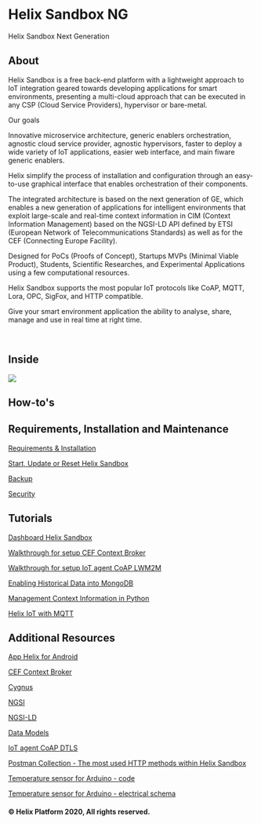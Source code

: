 # Helix Sandbox NG
Helix Sandbox Next Generation

## About

Helix Sandbox is a free back-end platform with a lightweight approach to IoT integration geared towards developing applications for smart environments, presenting a multi-cloud approach that can be executed in any CSP (Cloud Service Providers), hypervisor or bare-metal. 

Our goals

Innovative microservice architecture, generic enablers orchestration, agnostic cloud service provider, agnostic hypervisors, faster to deploy a wide variety of IoT applications, easier web interface, and main fiware generic enablers.

Helix simplify the process of installation and configuration through an easy-to-use graphical interface that enables orchestration of their components.

The integrated architecture is based on the next generation of GE, which enables a new generation of applications for intelligent environments that exploit large-scale and real-time context information in CIM (Context Information Management) based on the NGSI-LD API defined by ETSI (European Network of Telecommunications Standards) as well as for the CEF (Connecting Europe Facility).

Designed for PoCs (Proofs of Concept), Startups MVPs (Minimal Viable Product), Students, Scientific Researches, and Experimental Applications using a few computational resources.

Helix Sandbox supports the most popular IoT protocols like CoAP, MQTT, Lora, OPC, SigFox, and HTTP compatible.

Give your smart environment application the ability to analyse, share, manage and use in real time at right time.

<br>

## Inside 

<img src="docs/img/helixsandbox_v2.jpg">

<br>

## How-to's

## Requirements, Installation and Maintenance
    
   <a href="docs/requirements.md">Requirements & Installation</a>
  
   <a href="docs/update_reset.md">Start, Update or Reset Helix Sandbox</a>
   
   <a href="docs/backup.md">Backup</a>
   
   <a href="docs/security.md">Security</a>

## Tutorials

   <a href="docs/accessing.md">Dashboard Helix Sandbox</a>
   
   <a href="docs/create_broker.md">Walkthrough for setup CEF Context Broker</a>
   
   <a href="docs/coap_lwm2m.md">Walkthrough for setup IoT agent CoAP LWM2M</a>
      
   <a href="docs/cygnus_historical_storage.md">Enabling Historical Data into MongoDB</a>   
   
   <a href="docs/python.md">Management Context Information in Python</a>
   
   <a href="https://github.com/fabiocabrini/helix-IoT-MQTT">Helix IoT with MQTT</a>
     
## Additional Resources

   <a href="https://play.google.com/store/apps/details?id=br.net.smit.helix">App Helix for Android</a>
  
   <a href="https://fiware-orion.readthedocs.io/en/master/index.html">CEF Context Broker</a>
   
   <a href="https://fiware-cygnus.readthedocs.io/en/latest/">Cygnus</a>
  
   <a href="https://www.etsi.org/deliver/etsi_gs/CIM/001_099/009/01.01.01_60/gs_CIM009v010101p.pdf">NGSI</a>

   <a href="https://github.com/FIWARE/tutorials.Linked-Data/blob/master/README.md">NGSI-LD</a>

   <a href="https://fiware-datamodels.readthedocs.io/en/latest/index.html">Data Models</a>

   <a href="https://github.com/m4n3dw0lf/SecureFiware">IoT agent CoAP DTLS</a>

   <a href="https://github.com/fabiocabrini/helix-sandbox/blob/master/dht%20demo.postman_collection.json">Postman Collection - The most used HTTP methods within Helix Sandbox</a>

   <a href="https://goo.gl/nX8iMG">Temperature sensor for Arduino - code</a>

   <a href="https://goo.gl/TxBwJa">Temperature sensor for Arduino - electrical schema</a>


#### © Helix Platform 2020, All rights reserved.
